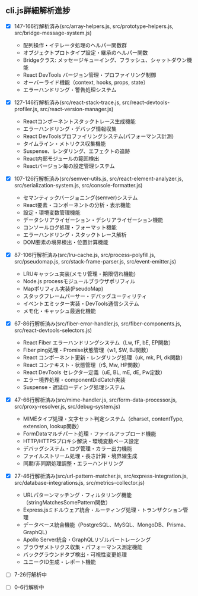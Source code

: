 ## cli.js詳細解析進捗
- [x] 147-166行解析済み(src/array-helpers.js, src/prototype-helpers.js, src/bridge-message-system.js)
  - 配列操作・イテレータ処理のヘルパー関数群
  - オブジェクトプロトタイプ設定・継承のヘルパー関数
  - Bridgeクラス: メッセージキューイング、フラッシュ、シャットダウン機能
  - React DevTools バージョン管理・プロファイリング制御
  - オーバーライド機能（context, hooks, props, state）
  - エラーハンドリング・警告処理システム
  
- [x] 127-146行解析済み(src/react-stack-trace.js, src/react-devtools-profiler.js, src/react-version-manager.js)
  - Reactコンポーネントスタックトレース生成機能
  - エラーハンドリング・デバッグ情報収集
  - React DevToolsプロファイリングシステム(パフォーマンス計測)
  - タイムライン・メトリクス収集機能
  - Suspense、レンダリング、エフェクトの追跡
  - React内部モジュールの範囲検出
  - Reactバージョン毎の設定管理システム
- [x] 107-126行解析済み(src/semver-utils.js, src/react-element-analyzer.js, src/serialization-system.js, src/console-formatter.js)
  - セマンティックバージョニング(semver)システム
  - React要素・コンポーネントの分析・表示機能
  - 設定・環境変数管理機能
  - データシリアライゼーション・デシリアライゼーション機能
  - コンソールログ処理・フォーマット機能
  - エラーハンドリング・スタックトレース解析
  - DOM要素の境界検出・位置計算機能
- [x] 87-106行解析済み(src/lru-cache.js, src/process-polyfill.js, src/pseudomap.js, src/stack-frame-parser.js, src/event-emitter.js)
  - LRUキャッシュ実装(メモリ管理・期限切れ機能)
  - Node.js processモジュールブラウザポリフィル
  - Mapポリフィル実装(PseudoMap)
  - スタックフレームパーサー・デバッグユーティリティ
  - イベントエミッター実装・DevTools通信システム
  - メモ化・キャッシュ最適化機能
- [x] 67-86行解析済み(src/fiber-error-handler.js, src/fiber-components.js, src/react-devtools-selectors.js)
  - React Fiber エラーハンドリングシステム（Lw, fF, bE, EP関数）
  - Fiber ping処理・Promise状態管理（w1, $W, BJ関数）
  - React コンポーネント更新・レンダリング処理（uk, mk, PI, dk関数）
  - React コンテキスト・状態管理（r$, Mw, HP関数）
  - React DevTools セレクター定義（uE, BL, mE, dE, Pw定数）
  - エラー境界処理・componentDidCatch実装
  - Suspense・遅延ローディング処理システム
- [x] 47-66行解析済み(src/mime-handler.js, src/form-data-processor.js, src/proxy-resolver.js, src/debug-system.js)
  - MIMEタイプ処理・文字セット判定システム（charset, contentType, extension, lookup関数）
  - FormDataマルチパート処理・ファイルアップロード機能
  - HTTP/HTTPSプロキシ解決・環境変数ベース設定
  - デバッグシステム・ログ管理・カラー出力機能
  - ファイルストリーム処理・長さ計算・境界線生成
  - 同期/非同期処理調整・エラーハンドリング
- [x] 27-46行解析済み(src/url-pattern-matcher.js, src/express-integration.js, src/database-integrations.js, src/metrics-collector.js)
  - URLパターンマッチング・フィルタリング機能（stringMatchesSomePattern関数）
  - Express.jsミドルウェア統合・ルーティング処理・トランザクション管理
  - データベース統合機能（PostgreSQL、MySQL、MongoDB、Prisma、GraphQL）
  - Apollo Server統合・GraphQLリゾルバートレーシング
  - ブラウザメトリクス収集・パフォーマンス測定機能
  - バックグラウンドタブ検出・可視性変更処理
  - ユニークID生成・レポート機能
- [ ] 7-26行解析中
- [ ] 0-6行解析中